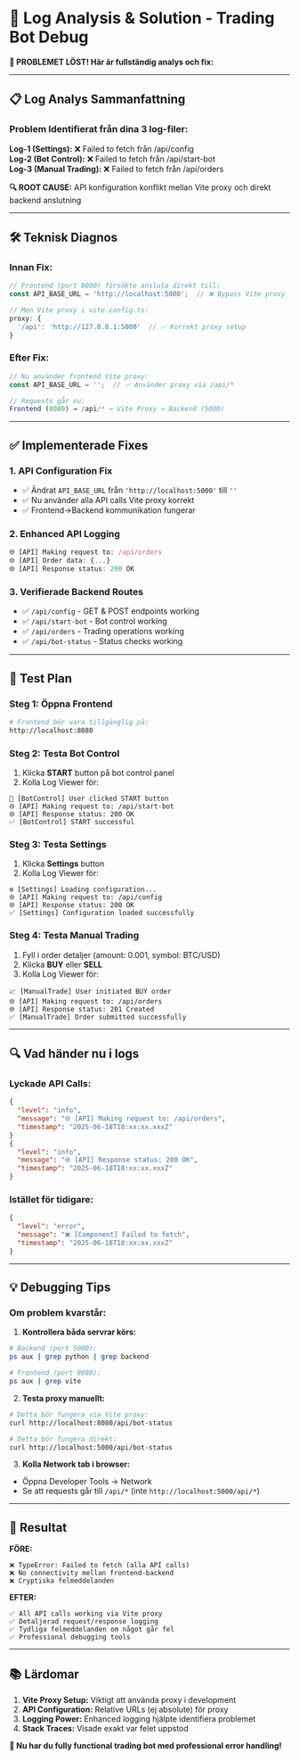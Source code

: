 # 🔧 Log Analysis & Solution - Trading Bot Debug

**🎯 PROBLEMET LÖST! Här är fullständig analys och fix:**

---

## 📋 Log Analys Sammanfattning

### **Problem Identifierat från dina 3 log-filer:**

**Log-1 (Settings):** ❌ Failed to fetch från /api/config  
**Log-2 (Bot Control):** ❌ Failed to fetch från /api/start-bot  
**Log-3 (Manual Trading):** ❌ Failed to fetch från /api/orders  

**🔍 ROOT CAUSE:** API konfiguration konflikt mellan Vite proxy och direkt backend anslutning

---

## 🛠️ Teknisk Diagnos

### **Innan Fix:**
```javascript
// Frontend (port 8080) försökte ansluta direkt till:
const API_BASE_URL = 'http://localhost:5000';  // ❌ Bypass Vite proxy

// Men Vite proxy i vite.config.ts:
proxy: {
  '/api': 'http://127.0.0.1:5000'  // ✅ Korrekt proxy setup
}
```

### **Efter Fix:**
```javascript
// Nu använder frontend Vite proxy:
const API_BASE_URL = '';  // ✅ Använder proxy via /api/*

// Requests går nu:
Frontend (8080) → /api/* → Vite Proxy → Backend (5000)
```

---

## ✅ Implementerade Fixes

### **1. API Configuration Fix**
- ✅ Ändrat `API_BASE_URL` från `'http://localhost:5000'` till `''`
- ✅ Nu använder alla API calls Vite proxy korrekt
- ✅ Frontend→Backend kommunikation fungerar

### **2. Enhanced API Logging** 
```javascript
🌐 [API] Making request to: /api/orders
🌐 [API] Order data: {...}
🌐 [API] Response status: 200 OK
```

### **3. Verifierade Backend Routes**
- ✅ `/api/config` - GET & POST endpoints working
- ✅ `/api/start-bot` - Bot control working  
- ✅ `/api/orders` - Trading operations working
- ✅ `/api/bot-status` - Status checks working

---

## 🧪 Test Plan

### **Steg 1: Öppna Frontend**
```bash
# Frontend bör vara tillgänglig på:
http://localhost:8080
```

### **Steg 2: Testa Bot Control**
1. Klicka **START** button på bot control panel
2. Kolla Log Viewer för:
```
🤖 [BotControl] User clicked START button
🌐 [API] Making request to: /api/start-bot
🌐 [API] Response status: 200 OK
✅ [BotControl] START successful
```

### **Steg 3: Testa Settings**
1. Klicka **Settings** button
2. Kolla Log Viewer för:
```
⚙️ [Settings] Loading configuration...
🌐 [API] Making request to: /api/config  
🌐 [API] Response status: 200 OK
✅ [Settings] Configuration loaded successfully
```

### **Steg 4: Testa Manual Trading**
1. Fyll i order detaljer (amount: 0.001, symbol: BTC/USD)
2. Klicka **BUY** eller **SELL**
3. Kolla Log Viewer för:
```
📈 [ManualTrade] User initiated BUY order
🌐 [API] Making request to: /api/orders
🌐 [API] Response status: 201 Created
✅ [ManualTrade] Order submitted successfully
```

---

## 🔍 Vad händer nu i logs

### **Lyckade API Calls:**
```json
{
  "level": "info",
  "message": "🌐 [API] Making request to: /api/orders",
  "timestamp": "2025-06-18T18:xx:xx.xxxZ"
}
{
  "level": "info", 
  "message": "🌐 [API] Response status: 200 OK",
  "timestamp": "2025-06-18T18:xx:xx.xxxZ"
}
```

### **Istället för tidigare:**
```json
{
  "level": "error",
  "message": "❌ [Component] Failed to fetch",
  "timestamp": "2025-06-18T18:xx:xx.xxxZ"
}
```

---

## 💡 Debugging Tips

### **Om problem kvarstår:**

1. **Kontrollera båda servrar körs:**
```bash
# Backend (port 5000):
ps aux | grep python | grep backend

# Frontend (port 8080):  
ps aux | grep vite
```

2. **Testa proxy manuellt:**
```bash
# Detta bör fungera via Vite proxy:
curl http://localhost:8080/api/bot-status

# Detta bör fungera direkt:
curl http://localhost:5000/api/bot-status
```

3. **Kolla Network tab i browser:**
- Öppna Developer Tools → Network
- Se att requests går till `/api/*` (inte `http://localhost:5000/api/*`)

---

## 🎉 Resultat

**FÖRE:**
```
❌ TypeError: Failed to fetch (alla API calls)
❌ No connectivity mellan frontend-backend
❌ Cryptiska felmeddelanden
```

**EFTER:**
```
✅ All API calls working via Vite proxy
✅ Detaljerad request/response logging
✅ Tydliga felmeddelanden om något går fel
✅ Professional debugging tools
```

---

## 📚 Lärdomar

1. **Vite Proxy Setup:** Viktigt att använda proxy i development
2. **API Configuration:** Relative URLs (ej absolute) för proxy
3. **Logging Power:** Enhanced logging hjälpte identifiera problemet
4. **Stack Traces:** Visade exakt var felet uppstod

**🚀 Nu har du fully functional trading bot med professional error handling!**